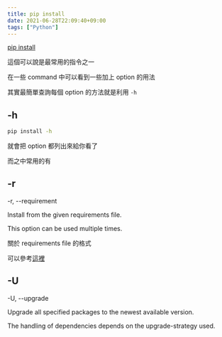 ```yaml
---
title: pip install
date: 2021-06-28T22:09:40+09:00
tags: ["Python"]
---
```

[pip install](https://pip.pypa.io/en/stable/cli/pip_install/#)

這個可以說是最常用的指令之一

在一些 command 中可以看到一些加上 option 的用法

其實最簡單查詢每個 option 的方法就是利用 `-h`

## -h

```bash
pip install -h
```

就會把 option 都列出來給你看了

而之中常用的有

## -r

-r, --requirement <file> 

Install from the given requirements file. 

This option can be used multiple times.

關於 requirements file 的格式

可以參考[這裡](https://pip.pypa.io/en/stable/cli/pip_install/#example-requirements-file)

## -U

-U, --upgrade

Upgrade all specified packages to the newest available version.

The handling of dependencies depends on the upgrade-strategy used.
